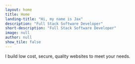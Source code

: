 ```yaml
---
layout: home
title: Home
landing-title: "Hi, my name is Jax"
description: "Full Stack Software Developer"
short-description: "Full Stack Software Developer"
image: null
author: null
show_tile: false
---
```


I build low cost, secure, quality websites to meet your needs.
